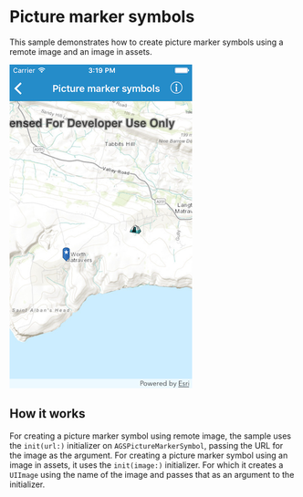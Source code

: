 # Picture marker symbols

This sample demonstrates how to create picture marker symbols using a remote image and an image in assets.

![](image1.png)

## How it works

For creating a picture marker symbol using remote image, the sample uses the `init(url:)` initializer on `AGSPictureMarkerSymbol`, passing the URL for the image as the argument. For creating a picture marker symbol using an image in assets, it uses the `init(image:)` initializer. For which it creates a `UIImage` using the name of the image and passes that as an argument to the initializer.




